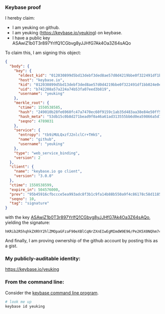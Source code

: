 ### Keybase proof

I hereby claim:

  * I am yeuking on github.
  * I am yeuking (https://keybase.io/yeuking) on keybase.
  * I have a public key ASAwiZ1b0T3r897YrlfQ1CGbvg8yJJHfG7Ak4Oa3Z64sAQo

To claim this, I am signing this object:

```json
{
  "body": {
    "key": {
      "eldest_kid": "012030899d5bd13debf3ded8ae57d0d4219bbe0f322491df1bb024e0e6b767ae2c010a",
      "host": "keybase.io",
      "kid": "012030899d5bd13debf3ded8ae57d0d4219bbe0f322491df1bb024e0e6b767ae2c010a",
      "uid": "b742208a57a224a74b53fa07eed3b819",
      "username": "yeuking"
    },
    "merkle_root": {
      "ctime": 1550538585,
      "hash": "249010b28fe6960fc47a7470ec60f9159c1ab35d483aa38e84e50ff53f42214f2702c653d2eb895c98cc73e817ad0b885acbf71553d643d6b7bffa0d1d8593df",
      "hash_meta": "53db15c0b8d271bead9f0a46a61ad313555bb6d0ea59866a5d7ab4abe0996fcd",
      "seqno": 4789031
    },
    "service": {
      "entropy": "tb9iMULQxzfJ2nlclCr+THkS",
      "name": "github",
      "username": "yeuking"
    },
    "type": "web_service_binding",
    "version": 2
  },
  "client": {
    "name": "keybase.io go client",
    "version": "3.0.0"
  },
  "ctime": 1550538599,
  "expire_in": 504576000,
  "prev": "95b45916cfbccce5ea993adc8f3b1c9fa14b88b550a9f4c86178c58d1185626e",
  "seqno": 10,
  "tag": "signature"
}
```

with the key [ASAwiZ1b0T3r897YrlfQ1CGbvg8yJJHfG7Ak4Oa3Z64sAQo](https://keybase.io/yeuking), yielding the signature:

```
hKRib2R5hqhkZXRhY2hlZMOpaGFzaF90eXBlCqNrZXnEIwEgMImdW9E96/Pe2K5X0NQhm74PMiSR3xuwJODmt2euLAEKp3BheWxvYWTESpcCCsQglbRZFs+8zOXqmTrcjzscn6FLiLVQqfTIYXjFjRGFYm7EIFt2AjFnznrclFfrwFVpkmhNwgaMKpxY29gA1YaQ3YX1AgHCo3NpZ8RA7R/zAEJgisCdgzgizb8B4lhuPctLcVbQ4XBpqdZ+MPU2zmq35hTrwHBaTV1Pw5Cd4MWb/iZrIvK+dXZNfXe1BKhzaWdfdHlwZSCkaGFzaIKkdHlwZQildmFsdWXEIMtoG4P686vWeHh0ihjnF1u4eqBgE17RVk0A2cST20fso3RhZ80CAqd2ZXJzaW9uAQ==

```

And finally, I am proving ownership of the github account by posting this as a gist.

### My publicly-auditable identity:

https://keybase.io/yeuking

### From the command line:

Consider the [keybase command line program](https://keybase.io/download).

```bash
# look me up
keybase id yeuking
```
